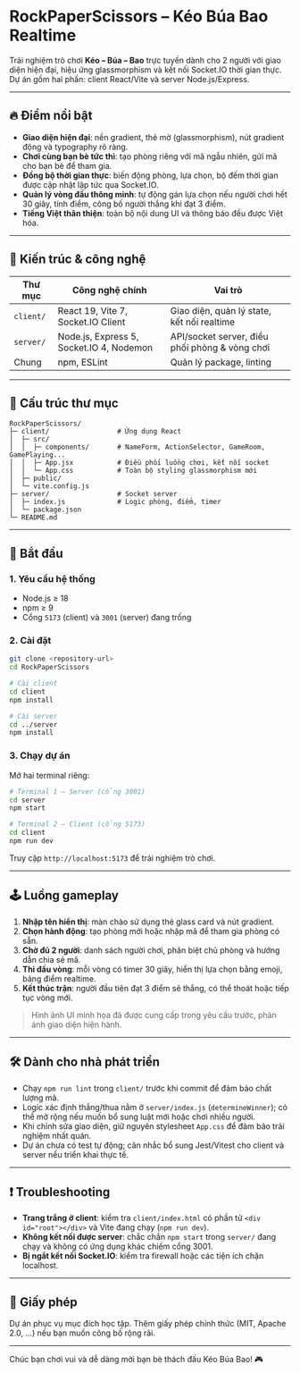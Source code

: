 # RockPaperScissors – Kéo Búa Bao Realtime

Trải nghiệm trò chơi **Kéo – Búa – Bao** trực tuyến dành cho 2 người với giao diện hiện đại, hiệu ứng glassmorphism và kết nối Socket.IO thời gian thực. Dự án gồm hai phần: client React/Vite và server Node.js/Express.

---

## 🔥 Điểm nổi bật
- **Giao diện hiện đại**: nền gradient, thẻ mờ (glassmorphism), nút gradient động và typography rõ ràng.
- **Chơi cùng bạn bè tức thì**: tạo phòng riêng với mã ngẫu nhiên, gửi mã cho bạn bè để tham gia.
- **Đồng bộ thời gian thực**: biến động phòng, lựa chọn, bộ đếm thời gian được cập nhật lập tức qua Socket.IO.
- **Quản lý vòng đấu thông minh**: tự động gán lựa chọn nếu người chơi hết 30 giây, tính điểm, công bố người thắng khi đạt 3 điểm.
- **Tiếng Việt thân thiện**: toàn bộ nội dung UI và thông báo đều được Việt hóa.

---

## 🧱 Kiến trúc & công nghệ
| Thư mục | Công nghệ chính | Vai trò |
|---------|-----------------|---------|
| `client/` | React 19, Vite 7, Socket.IO Client | Giao diện, quản lý state, kết nối realtime |
| `server/` | Node.js, Express 5, Socket.IO 4, Nodemon | API/socket server, điều phối phòng & vòng chơi |
| Chung | npm, ESLint | Quản lý package, linting |

---

## 📁 Cấu trúc thư mục
```
RockPaperScissors/
├─ client/                 # Ứng dụng React
│  ├─ src/
│  │  ├─ components/       # NameForm, ActionSelector, GameRoom, GamePlaying...
│  │  ├─ App.jsx           # Điều phối luồng chơi, kết nối socket
│  │  └─ App.css           # Toàn bộ styling glassmorphism mới
│  ├─ public/
│  └─ vite.config.js
├─ server/                 # Socket server
│  ├─ index.js             # Logic phòng, điểm, timer
│  └─ package.json
└─ README.md
```

---

## 🚀 Bắt đầu
### 1. Yêu cầu hệ thống
- Node.js ≥ 18
- npm ≥ 9
- Cổng `5173` (client) và `3001` (server) đang trống

### 2. Cài đặt
```bash
git clone <repository-url>
cd RockPaperScissors

# Cài client
cd client
npm install

# Cài server
cd ../server
npm install
```

### 3. Chạy dự án
Mở hai terminal riêng:
```bash
# Terminal 1 – Server (cổng 3001)
cd server
npm start

# Terminal 2 – Client (cổng 5173)
cd client
npm run dev
```
Truy cập `http://localhost:5173` để trải nghiệm trò chơi.

---

## 🕹️ Luồng gameplay
1. **Nhập tên hiển thị**: màn chào sử dụng thẻ glass card và nút gradient.  
2. **Chọn hành động**: tạo phòng mới hoặc nhập mã để tham gia phòng có sẵn.  
3. **Chờ đủ 2 người**: danh sách người chơi, phân biệt chủ phòng và hướng dẫn chia sẻ mã.  
4. **Thi đấu vòng**: mỗi vòng có timer 30 giây, hiển thị lựa chọn bằng emoji, bảng điểm realtime.  
5. **Kết thúc trận**: người đầu tiên đạt 3 điểm sẽ thắng, có thể thoát hoặc tiếp tục vòng mới.

> Hình ảnh UI minh họa đã được cung cấp trong yêu cầu trước, phản ánh giao diện hiện hành.

---

## 🛠️ Dành cho nhà phát triển
- Chạy `npm run lint` trong `client/` trước khi commit để đảm bảo chất lượng mã.
- Logic xác định thắng/thua nằm ở `server/index.js` (`determineWinner`); có thể mở rộng nếu muốn bổ sung luật mới hoặc chơi nhiều người.
- Khi chỉnh sửa giao diện, giữ nguyên stylesheet `App.css` để đảm bảo trải nghiệm nhất quán.
- Dự án chưa có test tự động; cân nhắc bổ sung Jest/Vitest cho client và server nếu triển khai thực tế.

---

## ❗ Troubleshooting
- **Trang trắng ở client**: kiểm tra `client/index.html` có phần tử `<div id="root"></div>` và Vite đang chạy (`npm run dev`).  
- **Không kết nối được server**: chắc chắn `npm start` trong `server/` đang chạy và không có ứng dụng khác chiếm cổng 3001.  
- **Bị ngắt kết nối Socket.IO**: kiểm tra firewall hoặc các tiện ích chặn localhost.

---

## 📄 Giấy phép
Dự án phục vụ mục đích học tập. Thêm giấy phép chính thức (MIT, Apache 2.0, ...) nếu bạn muốn công bố rộng rãi.

---

Chúc bạn chơi vui và dễ dàng mời bạn bè thách đấu Kéo Búa Bao! 🎮
